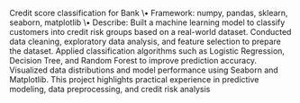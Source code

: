 Credit score classification for Bank
\\•	Framework: numpy, pandas, sklearn, seaborn, matplotlib 
\\•	Describe: Built a machine learning model to classify customers into credit risk groups based on a real-world dataset. Conducted data cleaning, exploratory data analysis, and feature selection to prepare the dataset. Applied classification algorithms such as Logistic Regression, Decision Tree, and Random Forest to improve prediction accuracy. Visualized data distributions and model performance using Seaborn and Matplotlib. This project highlights practical experience in predictive modeling, data preprocessing, and credit risk analysis
